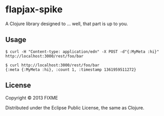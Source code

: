 # flapjax-spike

A Clojure library designed to ... well, that part is up to you.

## Usage

    $ curl -H "Content-type: application/edn" -X POST -d"{:MyMeta :hi}" http://localhost:3000/rest/foo/bar

    $ curl http://localhost:3000/rest/foo/bar
    {:meta {:MyMeta :hi}, :count 1, :timestamp 1361959511272}

## License

Copyright © 2013 FIXME

Distributed under the Eclipse Public License, the same as Clojure.
